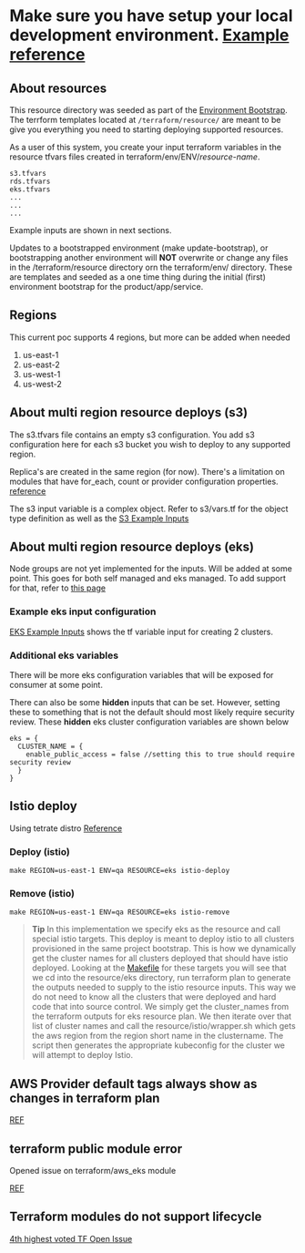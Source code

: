 # Make sure you have setup your local development environment. [Example reference](../README.md)

## About resources
This resource directory was seeded as part of the [Environment Bootstrap](../../README.md).
The terrform templates located at ```/terraform/resource/``` are meant to be give you everything you need to starting deploying supported resources.

As a user of this system, you create your input terraform variables in the resource tfvars files created in terraform/env/ENV/*resource-name*.
```
s3.tfvars
rds.tfvars
eks.tfvars
...
...
...
```
Example inputs are shown in next sections.

Updates to a bootstrapped environment (make update-bootstrap), or bootstrapping another environment  will **NOT** overwrite or change any files in the /terraform/resource directory orn the terraform/env/ directory. These are templates and seeded as a one time thing during the initial (first) environment bootstrap for the product/app/service.

## Regions
This current poc supports 4 regions, but more can be added when needed
1. us-east-1
1. us-east-2
1. us-west-1
1. us-west-2

## About multi region resource deploys (s3)
The s3.tfvars file contains an empty s3 configuration. You add s3 configuration here for each s3 bucket you wish to deploy to any supported region.

Replica's are created in the same region (for now). There's a limitation on modules that have for_each, count or provider configuration properties.
[reference](https://github.com/hashicorp/terraform/issues/24476)

The s3 input variable is a complex object. Refer to s3/vars.tf for the object type definition as well as the [S3 Example Inputs](s3/README.md#example-s3-input-configuration)

## About multi region resource deploys (eks)
Node groups are not yet implemented for the inputs. Will be added at some point.
This goes for both self managed and eks managed. To add support for that, refer to [this page](https://registry.terraform.io/modules/terraform-aws-modules/eks/aws/latest)

### Example eks input configuration
[EKS Example Inputs](eks/README.md#example-eks-input-configuration) shows the tf variable input for creating 2 clusters.

### Additional eks variables
There will be more eks configuration variables that will be exposed for consumer at some point.

There can also be some **hidden** inputs that can be set. However, setting these to something that is not the default should most likely require security review.
These **hidden** eks cluster configuration variables are shown below
```
eks = {
  CLUSTER_NAME = {
    enable_public_access = false //setting this to true should require security review
  }
}
```

## Istio deploy
Using tetrate distro
[Reference](istio/README.md)

### Deploy (istio)
```
make REGION=us-east-1 ENV=qa RESOURCE=eks istio-deploy
```

### Remove (istio)
```
make REGION=us-east-1 ENV=qa RESOURCE=eks istio-remove
```

> **Tip** In this implementation we specify eks as the resource and call special istio targets. This deploy is meant to deploy istio to all clusters provisioned in the same project bootstrap.
> This is how we dynamically get the cluster names for all clusters deployed that should have istio deployed.
> Looking at the [Makefile](../Makefile) for these targets you will see that we cd into the resource/eks directory, run terraform plan to generate the outputs needed to supply to the istio resource inputs. This way we do not need to know all the clusters that were deployed and hard code that into source control. We simply get the cluster_names from the terraform outputs for eks resource plan.
> We then iterate over that list of cluster names and call the resource/istio/wrapper.sh which gets the aws region from the region short name in the clustername. The script then generates the appropriate kubeconfig for the cluster we will attempt to deploy Istio.


## AWS Provider default tags always show as changes in terraform plan
[REF](https://github.com/hashicorp/terraform-provider-aws/issues/18311)

## terraform public module error
Opened issue on terraform/aws_eks module

[REF](https://github.com/terraform-aws-modules/terraform-aws-eks/issues/2423)

## Terraform modules do not support lifecycle
[4th highest voted TF Open Issue](https://github.com/hashicorp/terraform/issues/27360)


